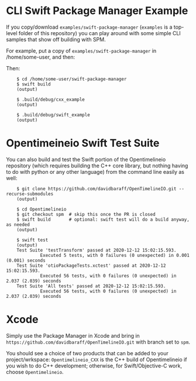 CLI Swift Package Manager Example
=================================

If you copy/download `examples/swift-package-manager` (`examples` is a top-level folder of this repository)
you can play around with some simple CLI samples that show off building with SPM.

For example, put a copy of `examples/swift-package-manager` in /home/some-user, and then:

Then:
```
    $ cd /home/some-user/swift-package-manager
    $ swift build
    (output)

    $ .build/debug/cxx_example
    (output)

    $ .build/debug/swift_example
    (output)
```
    
Opentimeineio Swift Test Suite
=================================

You can also build and test the Swift portion of the Opentimelineio repository
(which requires building the C++ core library, but nothing having to do with python or any other
language) from the command line easily as well:
```
    $ git clone https://github.com/davidbaraff/OpenTimelineIO.git --recurse-submodules
    (output)

    $ cd Opentimelineio
    $ git checkout spm  # skip this once the PR is closed
    $ swift build	    # optional: swift test will do a build anyway, as needed
    (output)

    $ swift test
    (output)
    Test Suite 'testTransform' passed at 2020-12-12 15:02:15.593.
             Executed 5 tests, with 0 failures (0 unexpected) in 0.001 (0.001) seconds
    Test Suite 'otioPackageTests.xctest' passed at 2020-12-12 15:02:15.593.
             Executed 56 tests, with 0 failures (0 unexpected) in 2.037 (2.039) seconds
    Test Suite 'All tests' passed at 2020-12-12 15:02:15.593.
             Executed 56 tests, with 0 failures (0 unexpected) in 2.037 (2.039) seconds
```	     
	 
Xcode
=====
Simply use the Package Manager in Xcode and bring in
  `https://github.com/davidbaraff/OpenTimelineIO.git` with branch set to `spm`.

You should see a choice of two products that can be added to your project/wrkspace:
`Opentimelineio_CXX` is the C++ build of Opentimelineio
if you wish to do C++ development; otherwise, for Swift/Objective-C work, choose `Opentimelineio`.




